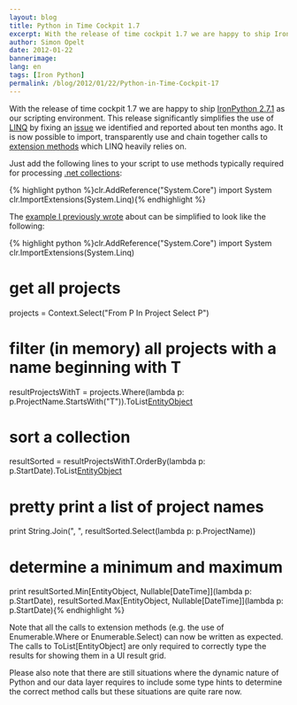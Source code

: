 ```yaml
---
layout: blog
title: Python in Time Cockpit 1.7
excerpt: With the release of time cockpit 1.7 we are happy to ship IronPython 2.7.1 as our scripting environment. This release significantly simplifies the use of LINQ by fixing an issue we identified and reported about ten months ago. It is now possible to import, transparently use and chain together calls to extension methods which LINQ heavily relies on.
author: Simon Opelt
date: 2012-01-22
bannerimage: 
lang: en
tags: [Iron Python]
permalink: /blog/2012/01/22/Python-in-Time-Cockpit-17
---
```


<p>With the release of time cockpit 1.7 we are happy to ship <a href="http://ironpython.codeplex.com/releases/view/62475" target="_blank">IronPython 2.7.1</a> as our scripting environment. This release significantly simplifies the use of <a href="http://msdn.microsoft.com/en-us/library/bb397926.aspx" target="_blank">LINQ</a> by fixing an <a href="http://ironpython.codeplex.com/workitem/30379" target="_blank">issue</a> we identified and reported about ten months ago. It is now possible to import, transparently use and chain together calls to <a href="http://msdn.microsoft.com/en-us/library/bb383977.aspx" target="_blank">extension methods</a> which LINQ heavily relies on.</p><p>Just add the following lines to your script to use methods typically required for processing <a href="http://msdn.microsoft.com/en-us/library/system.collections.generic.aspx" target="_blank">.net collections</a>:</p>{% highlight python %}clr.AddReference("System.Core")
import System
clr.ImportExtensions(System.Linq){% endhighlight %}<p>The <a href="~/blog/2010/03/31/Using-LINQ-in-IronPython-26">example I previously wrote</a> about can be simplified to look like the following:</p>{% highlight python %}clr.AddReference("System.Core")
import System
clr.ImportExtensions(System.Linq)

# get all projects
projects = Context.Select("From P In Project Select P")

# filter (in memory) all projects with a name beginning with T
resultProjectsWithT = projects.Where(lambda p: p.ProjectName.StartsWith("T")).ToList[EntityObject]()

# sort a collection
resultSorted = resultProjectsWithT.OrderBy(lambda p: p.StartDate).ToList[EntityObject]()

# pretty print a list of project names
print String.Join(", ", resultSorted.Select(lambda p: p.ProjectName))

# determine a minimum and maximum
print resultSorted.Min[EntityObject, Nullable[DateTime]](lambda p: p.StartDate), resultSorted.Max[EntityObject, Nullable[DateTime]](lambda p: p.StartDate){% endhighlight %}<p>Note that all the calls to extension methods (e.g. the use of Enumerable.Where or Enumerable.Select) can now be written as expected. The calls to ToList[EntityObject] are only required to correctly type the results for showing them in a UI result grid.</p><p>Please also note that there are still situations where the dynamic nature of Python and our data layer requires to include some type hints to determine the correct method calls but these situations are quite rare now.</p>